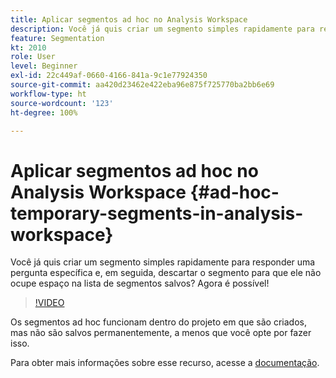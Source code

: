 ```yaml
---
title: Aplicar segmentos ad hoc no Analysis Workspace
description: Você já quis criar um segmento simples rapidamente para responder uma pergunta específica e, em seguida, descartar o segmento para que ele não ocupe espaço na lista de segmentos salvos? Agora é possível!
feature: Segmentation
kt: 2010
role: User
level: Beginner
exl-id: 22c449af-0660-4166-841a-9c1e77924350
source-git-commit: aa420d23462e422eba96e875f725770ba2bb6e69
workflow-type: ht
source-wordcount: '123'
ht-degree: 100%

---
```


# Aplicar segmentos ad hoc no Analysis Workspace {#ad-hoc-temporary-segments-in-analysis-workspace}

Você já quis criar um segmento simples rapidamente para responder uma pergunta específica e, em seguida, descartar o segmento para que ele não ocupe espaço na lista de segmentos salvos? Agora é possível!

>[!VIDEO](https://video.tv.adobe.com/v/23978/?quality=12)

Os segmentos ad hoc funcionam dentro do projeto em que são criados, mas não são salvos permanentemente, a menos que você opte por fazer isso.

Para obter mais informações sobre esse recurso, acesse a [documentação](https://experienceleague.adobe.com/docs/analytics/analyze/analysis-workspace/components/segments/ad-hoc-segments.html?lang=pt-BR).
